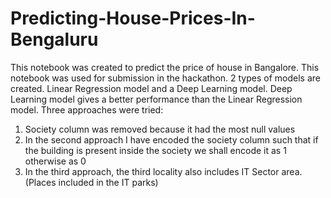 # Predicting-House-Prices-In-Bengaluru
This notebook was created to predict the price of house in Bangalore. This notebook was used for submission in the hackathon.
2 types of models are created. Linear Regression model and a Deep Learning model. Deep Learning model gives a better performance than the Linear Regression model. 
Three approaches were tried:
1. Society column was removed because it had the most null values
2. In the second approach I have encoded the society column such that if the building is present inside the society we shall encode it as 1 otherwise as 0
3. In the third approach, the third locality also includes IT Sector area. (Places included in the IT parks)